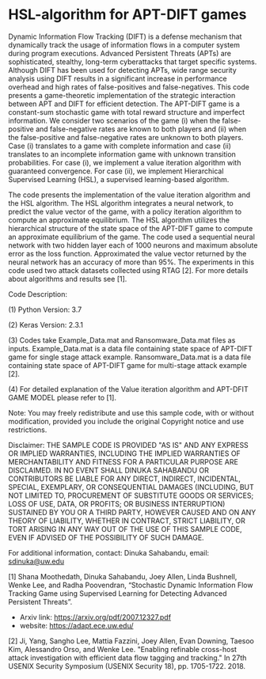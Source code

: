 # HSL-algorithm for APT-DIFT games
Dynamic Information Flow Tracking (DIFT) is a defense mechanism that dynamically track the usage of information flows in a computer system during program executions. Advanced Persistent Threats (APTs) are sophisticated, stealthy, long-term cyberattacks that target specific systems. Although DIFT has been used for detecting APTs, wide range security analysis using DIFT results in a significant increase in performance overhead and high rates of false-positives and false-negatives. This code presents a game-theoretic implementation of the strategic interaction between APT and DIFT for efficient detection. The APT-DIFT game is a constant-sum stochastic game with total reward structure and imperfect information. We consider two scenarios of the game (i) when the false-positive and false-negative rates are known to both players and (ii) when the false-positive and false-negative rates are unknown to both players. Case (i) translates to a game with complete information and case (ii) translates to an incomplete information game with unknown transition probabilities. For case (i), we implement a value iteration algorithm with guaranteed convergence. For case (ii), we implement Hierarchical Supervised Learning (HSL), a supervised learning-based algorithm. 

The code presents the implementation of the value iteration algorithm and the HSL algorithm. The HSL algorithm integrates a neural network, to predict the value vector of the game, with a policy iteration algorithm to compute an approximate equilibrium. The HSL algorithm utilizes the hierarchical structure of the state space of the APT-DIFT game to compute an approximate equilibrium of the game. The code used a sequential neural network with two hidden layer each of 1000 neurons and maximum absolute error as the loss function. Approximated the value vector returned by the neural network has an accuracy of more than 95%. The experiments in this code used two attack datasets collected using RTAG [2]. For more details about algorithms and results see [1].

Code Description:

(1) Python Version: 3.7

(2) Keras Version: 2.3.1

(3) Codes take Example_Data.mat and Ransomware_Data.mat files as inputs. Example_Data.mat is a data file containing state space of APT-DIFT game for single stage attack example. Ransomware_Data.mat is a data file containing state space of APT-DIFT game for multi-stage attack example [2].

(4) For detailed explanation of the Value iteration algorithm and APT-DFIT GAME MODEL please refer to [1].
 
Note: You may freely redistribute and use this sample code, with or without modification, provided you include the original Copyright notice and use restrictions.

Disclaimer: THE SAMPLE CODE IS PROVIDED "AS IS" AND ANY EXPRESS OR IMPLIED WARRANTIES, INCLUDING THE IMPLIED WARRANTIES OF MERCHANTABILITY AND FITNESS FOR A PARTICULAR PURPOSE ARE DISCLAIMED. IN NO EVENT SHALL DINUKA SAHABANDU OR CONTRIBUTORS BE LIABLE FOR ANY DIRECT, INDIRECT, INCIDENTAL, SPECIAL, EXEMPLARY, OR CONSEQUENTIAL DAMAGES (INCLUDING, BUT NOT LIMITED TO, PROCUREMENT OF SUBSTITUTE GOODS OR SERVICES; LOSS OF USE, DATA, OR PROFITS; OR BUSINESS INTERRUPTION) SUSTAINED BY YOU OR A THIRD PARTY, HOWEVER CAUSED AND ON ANY THEORY OF LIABILITY, WHETHER IN CONTRACT, STRICT LIABILITY, OR TORT ARISING IN ANY WAY OUT OF THE USE OF THIS SAMPLE CODE, EVEN IF ADVISED OF THE POSSIBILITY OF SUCH DAMAGE.

For additional information, contact: Dinuka Sahabandu, email: sdinuka@uw.edu

[1] Shana Moothedath, Dinuka Sahabandu, Joey Allen, Linda Bushnell, Wenke Lee, and Radha Poovendran, “Stochastic Dynamic Information Flow Tracking Game using Supervised Learning for Detecting Advanced Persistent Threats”. 
 - Arxiv link: https://arxiv.org/pdf/2007.12327.pdf
 - website: https://adapt.ece.uw.edu/
 
[2] Ji, Yang, Sangho Lee, Mattia Fazzini, Joey Allen, Evan Downing, Taesoo Kim, Alessandro Orso, and Wenke Lee. "Enabling refinable cross-host attack investigation with efficient data flow tagging and tracking." In 27th USENIX Security Symposium (USENIX Security 18), pp. 1705-1722. 2018.
